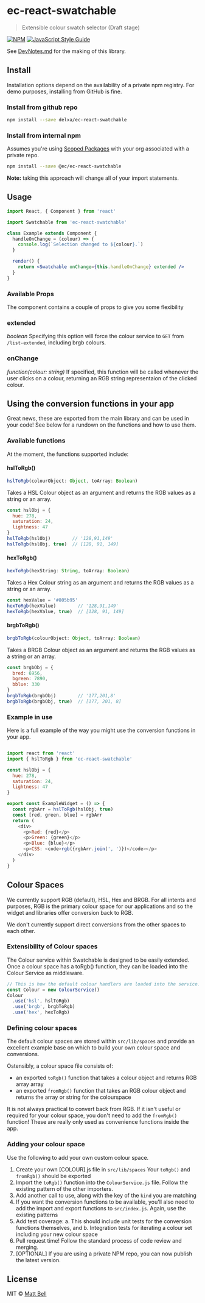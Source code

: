 # ec-react-swatchable

> Extensible colour swatch selector (Draft stage)

[![NPM](https://img.shields.io/npm/v/ec-react-swatchable.svg)](https://www.npmjs.com/package/ec-react-swatchable) [![JavaScript Style Guide](https://img.shields.io/badge/code_style-standard-brightgreen.svg)](https://standardjs.com)

See [DevNotes.md](https://github.com/delxa/ec-react-swatchable/blob/master/DevNotes.md) for the making of this library.

## Install

Installation options depend on the availability of a private npm registry. For demo purposes, installing from GitHub is fine.

### Install from github repo

```bash
npm install --save delxa/ec-react-swatchable
```

### Install from internal npm

Assumes you're using [Scoped Packages](https://docs.npmjs.com/using-npm/scope.html) with your org associated with a private repo.

```bash
npm install --save @ec/ec-react-swatchable
```

**Note:** taking this approach will change all of your import statements.


## Usage

```jsx
import React, { Component } from 'react'

import Swatchable from 'ec-react-swatchable'

class Example extends Component {
  handleOnChange = (colour) => {
    console.log(`Selection changed to ${colour}.`)
  }

  render() {
    return <Swatchable onChange={this.handleOnChange} extended />
  }
}
```


### Available Props

The component contains a couple of props to give you some flexibility

### extended

*boolean* Specifying this option will force the colour service to `GET` from `/list-extended`, including brgb colours.

### onChange

*function(colour: string)* If specified, this function will be called whenever the user clicks on a colour, returning an RGB string representaion of the clicked colour.



## Using the conversion functions in your app

Great news, these are exported from the main library and can be used in your code! See below for a rundown on the functions and how to use them.


### Available functions

At the moment, the functions supported include:

#### hslToRgb()

```js
hslToRgb(colourObject: Object, toArray: Boolean)
```

Takes a HSL Colour object as an argument and returns the RGB values as a string or an array.

```js
const hslObj = {
  hue: 278,
  saturation: 24,
  lightness: 47
}
hslToRgb(hslObj)        // '128,91,149'
hslToRgb(hslObj, true)  // [128, 91, 149]

```

#### hexToRgb()

```js
hexToRgb(hexString: String, toArray: Boolean)
```

Takes a Hex Colour string as an argument and returns the RGB values as a string or an array.

```js
const hexValue = '#805b95'
hexToRgb(hexValue)        // '128,91,149'
hexToRgb(hexValue, true)  // [128, 91, 149]

```


#### brgbToRgb()

```js
brgbToRgb(colourObject: Object, toArray: Boolean)
```

Takes a BRGB Colour object as an argument and returns the RGB values as a string or an array.

```js
const brgbObj = {
  bred: 6956,
  bgreen: 7890,
  bblue: 330
}
brgbToRgb(brgbObj)        // '177,201,8'
brgbToRgb(brgbObj, true)  // [177, 201, 8]

```

### Example in use

Here is a full example of the way you might use the conversion functions in your app.

```js

import react from 'react'
import { hslToRgb } from 'ec-react-swatchable'

const hslObj = {
  hue: 278,
  saturation: 24,
  lightness: 47
}

export const ExampleWidget = () => {
  const rgbArr = hslToRgb(hslObj, true)
  const [red, green, blue] = rgbArr
  return (
    <div>
      <p>Red: {red}</p>
      <p>Green: {green}</p>
      <p>Blue: {blue}</p>
      <p>CSS: <code>rgb({rgbArr.join(', ')})</code></p>
    </div>
  )
}

```


## Colour Spaces

We currently support RGB (default), HSL, Hex and BRGB. For all intents and purposes, RGB is the primary colour space for our applications and so the widget and libraries offer conversion back to RGB.

We don't currently support direct conversions from the other spaces to each other.


### Extensibility of Colour spaces

The Colour service within Swatchable is designed to be easily extended. Once a colour space has a toRgb() function, they can be loaded into the Colour Service as middleware.

```js
// This is how the default colour handlers are loaded into the service.
const Colour = new ColourService()
Colour
  .use('hsl', hslToRgb)
  .use('brgb', brgbToRgb)
  .use('hex', hexToRgb)
```

### Defining colour spaces

The default colour spaces are stored within `src/lib/spaces` and provide an excellent example base on which to build your own colour space and conversions.

Ostensibly, a colour space file consists of:

- an exported `toRgb()` function that takes a colour object and returns RGB array array
- an exported `fromRgb()` function that takes an RGB colour object and returns the array or string for the colourspace

It is not always practical to convert back from RGB. If it isn't useful or required for your colour space, you don't need to add the `fromRgb()` function! These are really only used as convenience functions inside the app.


### Adding your colour space

Use the following to add your own custom colour space.

1. Create your own [COLOUR].js file in `src/lib/spaces` Your `toRgb()` and `fromRgb()` should be exported
2. Import the `toRgb()` function into the `ColourService.js` file. Follow the existing pattern of the other importers.
3. Add another call to use, along with the key of the `kind` you are matching
4. If you want the conversion functions to be available, you'll also need to add the import and export functions to `src/index.js`. Again, use the existing patterns
5. Add test coverage:
  a. This should include unit tests for the conversion functions themselves, and
  b. Integration tests for iterating a colour set including your new colour space
6. Pull request time! Follow the standard process of code review and merging.
7. [OPTIONAL] If you are using a private NPM repo, you can now publish the latest version.

## License

MIT © [Matt Bell](https://github.com/delxa)
